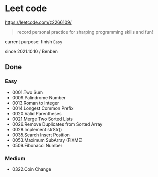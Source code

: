# Leet code

https://leetcode.com/z2266109/

> record personal practice for sharping programming skills and fun!

current purpose: finish `Easy`

since 2021.10.10 / Benben

## Done

### Easy

- 0001.Two Sum
- 0009.Palindrome Number
- 0013.Roman to Integer
- 0014.Longest Common Prefix
- 0020.Valid Parentheses
- 0021.Merge Two Sorted Lists
- 0026.Remove Duplicates from Sorted Array
- 0028.Implement strStr()
- 0035.Search Insert Position
- 0053.Maximum SubArray (FIXME)
- 0509.Fibonacci Number

### Medium

- 0322.Coin Change
